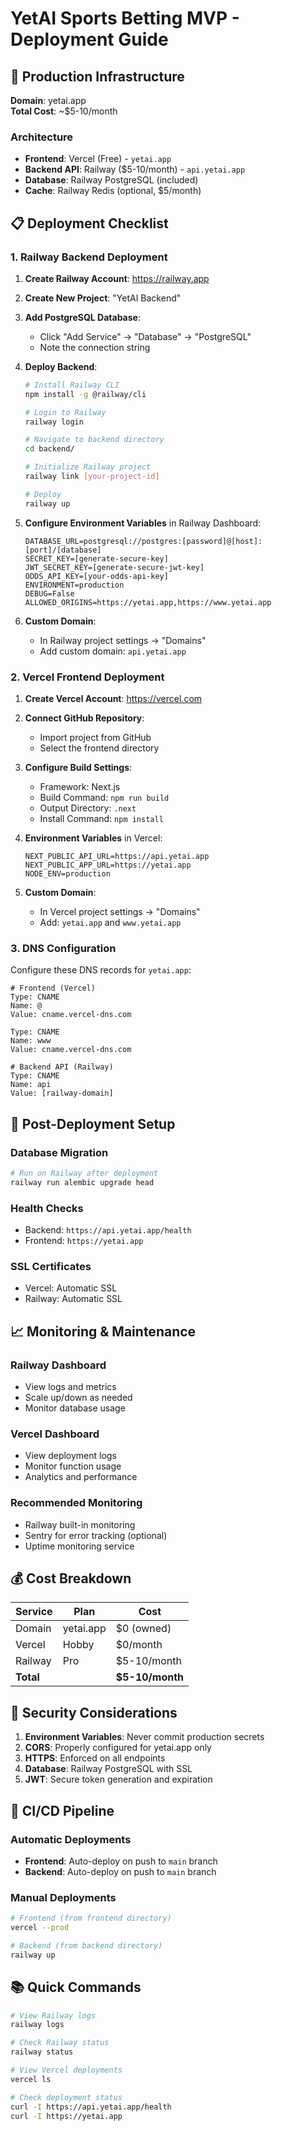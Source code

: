# YetAI Sports Betting MVP - Deployment Guide

## 🚀 Production Infrastructure

**Domain**: yetai.app  
**Total Cost**: ~$5-10/month

### Architecture
- **Frontend**: Vercel (Free) - `yetai.app`
- **Backend API**: Railway ($5-10/month) - `api.yetai.app`  
- **Database**: Railway PostgreSQL (included)
- **Cache**: Railway Redis (optional, $5/month)

## 📋 Deployment Checklist

### 1. Railway Backend Deployment

1. **Create Railway Account**: https://railway.app
2. **Create New Project**: "YetAI Backend"
3. **Add PostgreSQL Database**: 
   - Click "Add Service" → "Database" → "PostgreSQL"
   - Note the connection string

4. **Deploy Backend**:
   ```bash
   # Install Railway CLI
   npm install -g @railway/cli
   
   # Login to Railway
   railway login
   
   # Navigate to backend directory
   cd backend/
   
   # Initialize Railway project
   railway link [your-project-id]
   
   # Deploy
   railway up
   ```

5. **Configure Environment Variables** in Railway Dashboard:
   ```
   DATABASE_URL=postgresql://postgres:[password]@[host]:[port]/[database]
   SECRET_KEY=[generate-secure-key]
   JWT_SECRET_KEY=[generate-secure-jwt-key]
   ODDS_API_KEY=[your-odds-api-key]
   ENVIRONMENT=production
   DEBUG=False
   ALLOWED_ORIGINS=https://yetai.app,https://www.yetai.app
   ```

6. **Custom Domain**: 
   - In Railway project settings → "Domains"
   - Add custom domain: `api.yetai.app`

### 2. Vercel Frontend Deployment

1. **Create Vercel Account**: https://vercel.com
2. **Connect GitHub Repository**:
   - Import project from GitHub
   - Select the frontend directory
   
3. **Configure Build Settings**:
   - Framework: Next.js
   - Build Command: `npm run build`
   - Output Directory: `.next`
   - Install Command: `npm install`

4. **Environment Variables** in Vercel:
   ```
   NEXT_PUBLIC_API_URL=https://api.yetai.app
   NEXT_PUBLIC_APP_URL=https://yetai.app
   NODE_ENV=production
   ```

5. **Custom Domain**:
   - In Vercel project settings → "Domains" 
   - Add: `yetai.app` and `www.yetai.app`

### 3. DNS Configuration

Configure these DNS records for `yetai.app`:

```
# Frontend (Vercel)
Type: CNAME
Name: @
Value: cname.vercel-dns.com

Type: CNAME  
Name: www
Value: cname.vercel-dns.com

# Backend API (Railway)
Type: CNAME
Name: api
Value: [railway-domain]
```

## 🔧 Post-Deployment Setup

### Database Migration
```bash
# Run on Railway after deployment
railway run alembic upgrade head
```

### Health Checks
- Backend: `https://api.yetai.app/health`
- Frontend: `https://yetai.app`

### SSL Certificates
- Vercel: Automatic SSL
- Railway: Automatic SSL

## 📈 Monitoring & Maintenance

### Railway Dashboard
- View logs and metrics
- Scale up/down as needed
- Monitor database usage

### Vercel Dashboard  
- View deployment logs
- Monitor function usage
- Analytics and performance

### Recommended Monitoring
- Railway built-in monitoring
- Sentry for error tracking (optional)
- Uptime monitoring service

## 💰 Cost Breakdown

| Service | Plan | Cost |
|---------|------|------|
| Domain | yetai.app | $0 (owned) |
| Vercel | Hobby | $0/month |
| Railway | Pro | $5-10/month |
| **Total** | | **$5-10/month** |

## 🚨 Security Considerations

1. **Environment Variables**: Never commit production secrets
2. **CORS**: Properly configured for yetai.app only
3. **HTTPS**: Enforced on all endpoints
4. **Database**: Railway PostgreSQL with SSL
5. **JWT**: Secure token generation and expiration

## 🔄 CI/CD Pipeline

### Automatic Deployments
- **Frontend**: Auto-deploy on push to `main` branch
- **Backend**: Auto-deploy on push to `main` branch

### Manual Deployments
```bash
# Frontend (from frontend directory)
vercel --prod

# Backend (from backend directory)  
railway up
```

## 📚 Quick Commands

```bash
# View Railway logs
railway logs

# Check Railway status
railway status

# View Vercel deployments
vercel ls

# Check deployment status
curl -I https://api.yetai.app/health
curl -I https://yetai.app
```